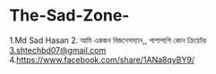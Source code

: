 # The-Sad-Zone-
1.Md Sad Hasan  2. আমি একজন বিজনেসম্যান,, পাশাপাশি কোন ক্রিয়েটর  3.shtechbd07@gmail.com 4.https://www.facebook.com/share/1ANa8qyBY9/ 
